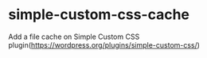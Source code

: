 # simple-custom-css-cache
Add a file cache on Simple Custom CSS plugin(https://wordpress.org/plugins/simple-custom-css/)
